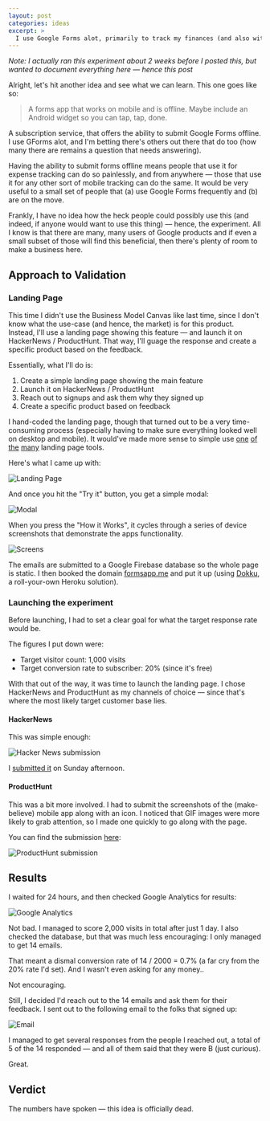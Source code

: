 ```yaml
---
layout: post
categories: ideas
excerpt: >
  I use Google Forms alot, primarily to track my finances (and also with calorie counting). One quirk is that they don't have an offline solution &mdash; I'm wondering if there are other people out there that find that valuable enough to pay for.
---
```

*Note: I actually ran this experiment about 2 weeks before I posted this, but wanted to document everything here &mdash; hence this post*

Alright, let's hit another idea and see what we can learn. This one goes like so:

> A forms app that works on mobile and is offline. Maybe include an Android widget so you can tap, tap, done.

A subscription service, that offers the ability to submit Google Forms offline. I use GForms alot, and I'm betting there's others out there that do too (how many there are remains a question that needs answering).

Having the ability to submit forms offline means people that use it for expense tracking can do so painlessly, and from anywhere — those that use it for any other sort of mobile tracking can do the same. It would be very useful to a small set of people that (a) use Google Forms frequently and (b) are on the move.

Frankly, I have no idea how the heck people could possibly use this (and indeed, if anyone would want to use this thing) — hence, the experiment. All I know is that there are many, many users of Google products and if even a small subset of those will find this beneficial, then there's plenty of room to make a business here.

## Approach to Validation

### Landing Page

This time I didn't use the Business Model Canvas like last time, since I don't know what the use-case (and hence, the market) is for this product. Instead, I'll use a landing page showing this feature &mdash; and launch it on HackerNews / ProductHunt. That way, I'll guage the response and create a specific product based on the feedback.

Essentially, what I'll do is:
1. Create a simple landing page showing the main feature
2. Launch it on HackerNews / ProductHunt
3. Reach out to signups and ask them why they signed up
4. Create a specific product based on feedback

I hand-coded the landing page, though that turned out to be a very time-consuming process (especially having to make sure everything looked well on desktop and mobile). It would've made more sense to simple use [one](http://unbounce.com) [of](http://instapage.com) [the](http://optimizely.com) [many](http://wix.com) landing page tools.

Here's what I came up with:

![Landing Page](/assets/landing-page-gforms.png)

And once you hit the "Try it" button, you get a simple modal:

![Modal](/assets/modal-gforms.png)

When you press the "How it Works", it cycles through a series of device screenshots that demonstrate the apps functionality.

![Screens](/assets/landing-page-gforms-screens.png)

The emails are submitted to a Google Firebase database so the whole page is static. I then booked the domain [formsapp.me](http://formsapp.me) and put it up (using [Dokku](https://github.com/dokku/dokku), a roll-your-own Heroku solution).

### Launching the experiment

Before launching, I had to set a clear goal for what the target response rate would be.

The figures I put down were:
- Target visitor count: 1,000 visits
- Target conversion rate to subscriber: 20% (since it's free)

With that out of the way, it was time to launch the landing page. I chose HackerNews and ProductHunt as my channels of choice &mdash; since that's where the most likely target customer base lies.

#### HackerNews

This was simple enough:

![Hacker News submission](/assets/landing-page-gforms-hackernews.png)

I [submitted it](https://news.ycombinator.com/item?id=14580353) on Sunday afternoon.

#### ProductHunt

This was a bit more involved. I had to submit the screenshots of the (make-believe) mobile app along with an icon. I noticed that GIF images were more likely to grab attention, so I made one quickly to go along with the page.

You can find the submission [here](https://www.producthunt.com/posts/formsapp):

![ProductHunt submission](/assets/landing-page-gforms-producthunt.png)

## Results

I waited for 24 hours, and then checked Google Analytics for results:

![Google Analytics](/assets/gforms-analytics-result.png)

Not bad. I managed to score 2,000 visits in total after just 1 day. I also checked the database, but that was much less encouraging: I only managed to get 14 emails.

That meant a dismal conversion rate of 14 / 2000 = 0.7% (a far cry from the 20% rate I'd set). And I wasn't even asking for any money..

Not encouraging.

Still, I decided I'd reach out to the 14 emails and ask them for their feedback. I sent out to the following email to the folks that signed up:

![Email](/assets/gforms-email.png)

I managed to get several responses from the people I reached out, a total of 5 of the 14 responded &mdash; and all of them said that they were B (just curious).

Great.

## Verdict

The numbers have spoken — this idea is officially dead.

